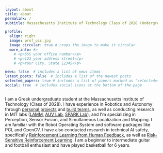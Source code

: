 ```yaml
---
layout: about
title: about
permalink: /
subtitle: Massachusetts Institute of Technology Class of 2028 (Undergraduate)

profile:
  align: right
  image: prof_pic.jpg
  image_circular: true # crops the image to make it circular
  more_info: #>
    # <p>555 your office number</p>
    # <p>123 your address street</p>
    # <p>Your City, State 12345</p>

news: false  # includes a list of news items
latest_posts: false  # includes a list of the newest posts
selected_papers: true # includes a list of papers marked as "selected={true}"
social: true  # includes social icons at the bottom of the page
---
```


I am a Greek undergraduate student at the Massachusetts Institute of Technology (Class of 2028). I have experience in Robotics and Autonomy through [personal projects](https://github.com/pliam1105) and [build teams](https://arcturus.mit.edu/), as well as conducting research in MIT labs ([LAMM](https://lamm.mit.edu/), [AUV Lab](https://seagrant.mit.edu/auv-lab/), [SPARK Lab](https://web.mit.edu/sparklab/)), and I'm specializing in Perception, Sensor Fusion, and Simultaneous Localization and Mapping. I am familiar with the Robot Operating System and software packages like PCL and OpenCV. I have also conducted research in technical AI safety, specifically [Reinforcement Learning from Human Feedback](https://arxiv.org/abs/2311.12004), as well as [Risk-Sensitive Reinforcement Learning](https://medium.com/@pliam1105/risk-sensitive-reinforcement-learning-with-applications-in-autonomous-driving-part-1-93eebad62823). I am a beginner to intermediate guitar and football enthusiast and have played basketball for 6 years.